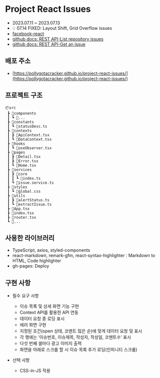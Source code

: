 # Project React Issues

- 2023.07.11 ~ 2023.07.13
- :bulb: 07.14 FIXED: Layout Shift, Grid Overflow issues
- [facebook-react](https://github.com/facebook/react/issues?q=is%3Aissue+is%3Aopen+sort%3Acomments-desc)
- [github docs: REST API-List repository issues](https://docs.github.com/en/rest/issues/issues?apiVersion=2022-11-28#list-repository-issues)
- [github docs: REST API-Get an issue](https://docs.github.com/en/rest/issues/issues?apiVersion=2022-11-28#get-an-issue)

## 배포 주소

- [https://pollygotacracker.github.io/project-react-issues/](https://pollygotacracker.github.io/project-react-issues/)

## 프로젝트 구조

```
📦src
 ┣ 📂components
 ┃ ┗ 📜...
 ┣ 📂constants
 ┃ ┗ 📜statusDesc.ts
 ┣ 📂contexts
 ┃ ┣ 📜ApiContext.tsx
 ┃ ┗ 📜DataContext.tsx
 ┣ 📂hooks
 ┃ ┗ 📜useObserver.tsx
 ┣ 📂pages
 ┃ ┣ 📜Detail.tsx
 ┃ ┣ 📜Error.tsx
 ┃ ┗ 📜Home.tsx
 ┣ 📂services
 ┃ ┣ 📂core
 ┃ ┃ ┗ 📜index.ts
 ┃ ┗ 📜issue.service.ts
 ┣ 📂styles
 ┃ ┗ 📜global.css
 ┣ 📂utils
 ┃ ┣ 📜alertStatus.ts
 ┃ ┗ 📜extractIssue.ts
 ┣ 📜App.tsx
 ┣ 📜index.tsx
 ┣ 📜router.tsx
 ┗ 📜...
```

## 사용한 라이브러리

- TypeScript, axios, styled-components
- react-markdown, remark-gfm, react-syntax-highlighter : Markdown to HTML, Code highlighter
- gh-pages: Deploy

## 구현 사항

- 필수 요구 사항

  - 이슈 목록 및 상세 화면 기능 구현
  - Context API를 활용한 API 연동
  - 데이터 요청 중 로딩 표시
  - 에러 화면 구현
  - 지정된 조건(open 상태, 코멘트 많은 순)에 맞게 데이터 요청 및 표시
  - 각 행에는 ‘이슈번호, 이슈제목, 작성자, 작성일, 코멘트수’ 표시
  - 다섯 번째 셀마다 광고 이미지 출력
  - 화면을 아래로 스크롤 할 시 이슈 목록 추가 로딩(인피니티 스크롤)

- 선택 사항
  - CSS-in-JS 적용
